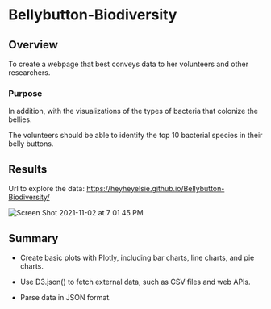 # Bellybutton-Biodiversity

## Overview

To create a webpage that best conveys data to her volunteers and other researchers.

### Purpose

In addition, with the visualizations of the types of bacteria that colonize the bellies.

The volunteers should be able to identify the top 10 bacterial species in their belly buttons. 

## Results

Url to explore the data: https://heyheyelsie.github.io/Bellybutton-Biodiversity/

![Screen Shot 2021-11-02 at 7 01 45 PM](https://user-images.githubusercontent.com/88747464/139963516-4e377fd0-e658-49d6-ac90-00e9767a169c.png)

## Summary

- Create basic plots with Plotly, including bar charts, line charts, and pie charts.

- Use D3.json() to fetch external data, such as CSV files and web APIs.

- Parse data in JSON format.


